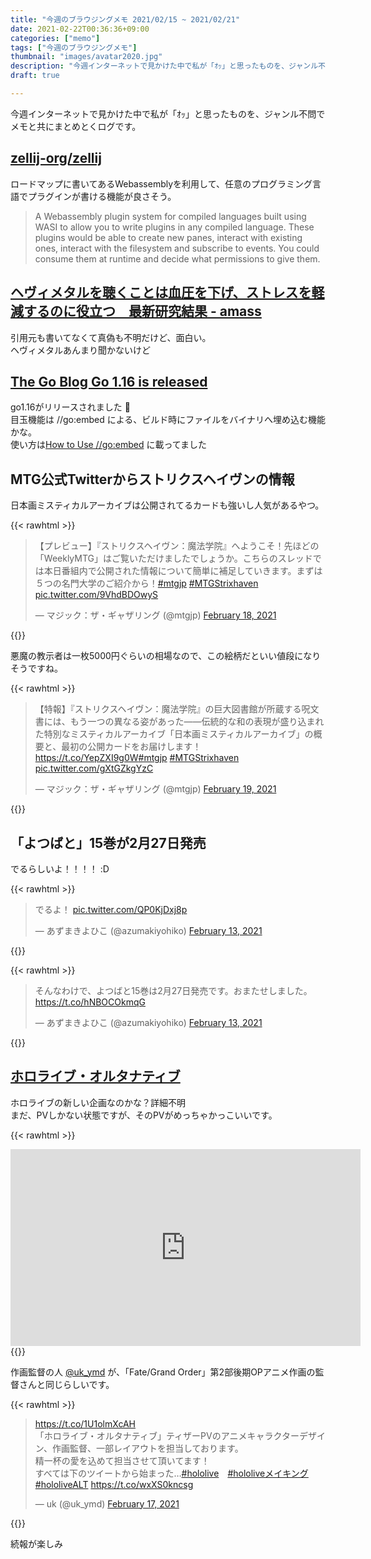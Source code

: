 ```yaml
---
title: "今週のブラウジングメモ 2021/02/15 ~ 2021/02/21"
date: 2021-02-22T00:36:36+09:00
categories: ["memo"]
tags: ["今週のブラウジングメモ"]
thumbnail: "images/avatar2020.jpg"
description: "今週インターネットで見かけた中で私が「ｵｯ」と思ったものを、ジャンル不問でメモと共にまとめとくログです。"
draft: true

---
```


今週インターネットで見かけた中で私が「ｵｯ」と思ったものを、ジャンル不問でメモと共にまとめとくログです。

## [zellij-org/zellij](https://github.com/zellij-org/zellij)

ロードマップに書いてあるWebassemblyを利用して、任意のプログラミング言語でプラグインが書ける機能が良さそう。

> A Webassembly plugin system for compiled languages built using WASI to allow you to write plugins in any compiled language. These plugins would be able to create new panes, interact with existing ones, interact with the filesystem and subscribe to events. You could consume them at runtime and decide what permissions to give them.

## [ヘヴィメタルを聴くことは血圧を下げ、ストレスを軽減するのに役立つ　最新研究結果 - amass](http://amass.jp/144391/)

引用元も書いてなくて真偽も不明だけど、面白い。  
ヘヴィメタルあんまり聞かないけど

## [The Go Blog Go 1.16 is released](https://blog.golang.org/go1.16)

go1.16がリリースされました 🎉  
目玉機能は //go:embed による、ビルド時にファイルをバイナリへ埋め込む機能かな。  
使い方は[How to Use //go:embed](https://blog.carlmjohnson.net/post/2021/how-to-use-go-embed/) に載ってました

## MTG公式Twitterからストリクスヘイヴンの情報

日本画ミスティカルアーカイブは公開されてるカードも強いし人気があるやつ。  

{{< rawhtml >}}
<blockquote class="twitter-tweet"><p lang="ja" dir="ltr">【プレビュー】『ストリクスヘイヴン：魔法学院』へようこそ！先ほどの「WeeklyMTG」はご覧いただけましたでしょうか。こちらのスレッドでは本日番組内で公開された情報について簡単に補足していきます。まずは５つの名門大学のご紹介から！<a href="https://twitter.com/hashtag/mtgjp?src=hash&amp;ref_src=twsrc%5Etfw">#mtgjp</a> <a href="https://twitter.com/hashtag/MTGStrixhaven?src=hash&amp;ref_src=twsrc%5Etfw">#MTGStrixhaven</a> <a href="https://t.co/9VhdBDOwyS">pic.twitter.com/9VhdBDOwyS</a></p>&mdash; マジック：ザ・ギャザリング (@mtgjp) <a href="https://twitter.com/mtgjp/status/1362548199634821124?ref_src=twsrc%5Etfw">February 18, 2021</a></blockquote> <script async src="https://platform.twitter.com/widgets.js" charset="utf-8"></script>
{{</ rawhtml >}}

悪魔の教示者は一枚5000円ぐらいの相場なので、この絵柄だといい値段になりそうですね。

{{< rawhtml >}}
<blockquote class="twitter-tweet"><p lang="ja" dir="ltr">【特報】『ストリクスヘイヴン：魔法学院』の巨大図書館が所蔵する呪文書には、もう一つの異なる姿があった――伝統的な和の表現が盛り込まれた特別なミスティカルアーカイブ「日本画ミスティカルアーカイブ」の概要と、最初の公開カードをお届けします！<a href="https://t.co/YepZXI9g0W">https://t.co/YepZXI9g0W</a><a href="https://twitter.com/hashtag/mtgjp?src=hash&amp;ref_src=twsrc%5Etfw">#mtgjp</a> <a href="https://twitter.com/hashtag/MTGStrixhaven?src=hash&amp;ref_src=twsrc%5Etfw">#MTGStrixhaven</a> <a href="https://t.co/gXtGZkgYzC">pic.twitter.com/gXtGZkgYzC</a></p>&mdash; マジック：ザ・ギャザリング (@mtgjp) <a href="https://twitter.com/mtgjp/status/1362597860076756994?ref_src=twsrc%5Etfw">February 19, 2021</a></blockquote> <script async src="https://platform.twitter.com/widgets.js" charset="utf-8"></script>
{{</ rawhtml >}}

## 「よつばと」15巻が2月27日発売

でるらしいよ！！！！ :D

{{< rawhtml >}}
<blockquote class="twitter-tweet"><p lang="ja" dir="ltr">でるよ！ <a href="https://t.co/QP0KjDxj8p">pic.twitter.com/QP0KjDxj8p</a></p>&mdash; あずまきよひこ (@azumakiyohiko) <a href="https://twitter.com/azumakiyohiko/status/1360552540887085058?ref_src=twsrc%5Etfw">February 13, 2021</a></blockquote> <script async src="https://platform.twitter.com/widgets.js" charset="utf-8"></script>
{{</ rawhtml >}}

{{< rawhtml >}}
<blockquote class="twitter-tweet"><p lang="ja" dir="ltr">そんなわけで、よつばと15巻は2月27日発売です。おまたせしました。<a href="https://t.co/hNBOCOkmqG">https://t.co/hNBOCOkmqG</a></p>&mdash; あずまきよひこ (@azumakiyohiko) <a href="https://twitter.com/azumakiyohiko/status/1360507616946917377?ref_src=twsrc%5Etfw">February 13, 2021</a></blockquote> <script async src="https://platform.twitter.com/widgets.js" charset="utf-8"></script>
{{</ rawhtml >}}

## [ホロライブ・オルタナティブ](https://alt.hololive.tv/)

ホロライブの新しい企画なのかな？詳細不明  
まだ、PVしかない状態ですが、そのPVがめっちゃかっこいいです。

{{< rawhtml >}}
<iframe width="560" height="315" src="https://www.youtube-nocookie.com/embed/DlZYG2NVaqo" frameborder="0" allow="accelerometer; autoplay; clipboard-write; encrypted-media; gyroscope; picture-in-picture" allowfullscreen></iframe>
{{</ rawhtml >}}

作画監督の人 [@uk_ymd](https://twitter.com/uk_ymd) が、「Fate/Grand Order」第2部後期OPアニメ作画の監督さんと同じらしいです。

{{< rawhtml >}}
<blockquote class="twitter-tweet"><p lang="ja" dir="ltr"><a href="https://t.co/1U1olmXcAH">https://t.co/1U1olmXcAH</a><br>「ホロライブ・オルタナティブ」ティザーPVのアニメキャラクターデザイン、作画監督、一部レイアウトを担当しております。<br>精一杯の愛を込めて担当させて頂いてます！<br>すべては下のツイートから始まった…<a href="https://twitter.com/hashtag/hololive?src=hash&amp;ref_src=twsrc%5Etfw">#hololive</a>　<a href="https://twitter.com/hashtag/hololive%E3%83%A1%E3%82%A4%E3%82%AD%E3%83%B3%E3%82%B0?src=hash&amp;ref_src=twsrc%5Etfw">#hololiveメイキング</a> 　<a href="https://twitter.com/hashtag/hololiveALT?src=hash&amp;ref_src=twsrc%5Etfw">#hololiveALT</a> <a href="https://t.co/wxXS0kncsg">https://t.co/wxXS0kncsg</a></p>&mdash; uk (@uk_ymd) <a href="https://twitter.com/uk_ymd/status/1362020141085589506?ref_src=twsrc%5Etfw">February 17, 2021</a></blockquote> <script async src="https://platform.twitter.com/widgets.js" charset="utf-8"></script>
{{</ rawhtml >}}

続報が楽しみ
